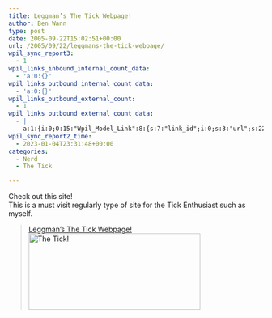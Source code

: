 ```yaml
---
title: Leggman’s The Tick Webpage!
author: Ben Wann
type: post
date: 2005-09-22T15:02:51+00:00
url: /2005/09/22/leggmans-the-tick-webpage/
wpil_sync_report3:
  - 1
wpil_links_inbound_internal_count_data:
  - 'a:0:{}'
wpil_links_outbound_internal_count_data:
  - 'a:0:{}'
wpil_links_outbound_external_count:
  - 1
wpil_links_outbound_external_count_data:
  - |
    a:1:{i:0;O:15:"Wpil_Model_Link":8:{s:7:"link_id";i:0;s:3:"url";s:22:"http://www.thetick.ws/";s:4:"host";s:10:"thetick.ws";s:8:"internal";b:0;s:4:"post";N;s:6:"anchor";s:27:"Leggman's The Tick Webpage!";s:15:"added_by_plugin";b:0;s:8:"location";s:7:"content";}}
wpil_sync_report2_time:
  - 2023-01-04T23:31:48+00:00
categories:
  - Nerd
  - The Tick

---
```

Check out this site!  
This is a must visit regularly type of site for the Tick Enthusiast such as myself.

> [Leggman&#8217;s The Tick Webpage!][1]  
> [<img decoding="async" loading="lazy" src="http://www.thetick.ws/images/ticklogo.gif" width="339" height="151" alt="The Tick!" />][1]</p> 

<!--031c4cffb133dc884f3032d8b1f3d810-->

<!--b2eaf9985e7f012803019b2c815f3297-->

 [1]: http://www.thetick.ws/